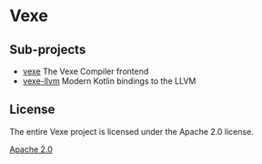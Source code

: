 # Vexe

## Sub-projects

- [vexe](vexe) The Vexe Compiler frontend
- [vexe-llvm](vexe-llvm) Modern Kotlin bindings to the LLVM

## License

The entire Vexe project is licensed under the Apache 2.0 license.

[Apache 2.0](LICENSE)